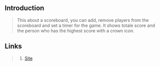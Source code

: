 ## Introduction

> This about a scoreboard, you can add, remove players from the scoreboard and set a timer for the game. 
> It shows totale score and the person who has the highest score with a crown icon.

## Links

> 1. [Site](https://react-scoreboard-mc.netlify.app/)
